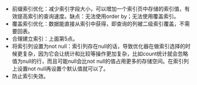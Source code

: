 - 前缀索引优化：减少索引字段大小，可以增加一个索引页中存储的索引值，有效提高索引的查询速度。缺点：无法使用order by；无法使用覆盖索引。
- 覆盖索引优化：数据能直接从索引中获得，即查询的列被二级索引覆盖，不需要回表。
- 合理建立索引：上面第5点。
- 将索引列设置为not null：索引列存在null的话，导致优化器在做索引选择的时候更复杂，因为它会让统计和比较等操作更加复杂，比如count统计就会忽略值为null的行，而且可能null会比not null的值占用更多的存储空间。在索引列上设置not null再设置个默认值就可以了。
- 防止索引失效。
